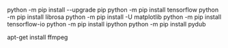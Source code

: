 python -m pip install --upgrade pip
python -m pip install tensorflow
python -m pip install librosa
python -m pip install -U matplotlib
python -m pip install tensorflow-io
python -m pip install ipython
python -m pip install pydub


apt-get install ffmpeg
